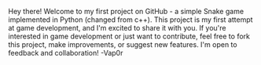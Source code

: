 Hey there! Welcome to my first project on GitHub - a simple Snake game implemented in Python (changed from c++).
This project is my first attempt at game development, and I'm excited to share it with you.
If you're interested in game development or just want to contribute, feel free to fork this project, make improvements, or suggest new features. I'm open to feedback and collaboration!
-Vap0r

